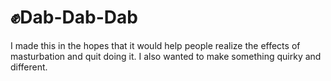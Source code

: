 # ✊Dab-Dab-Dab #
I made this in the hopes that it would help people realize the effects of masturbation and quit doing it. I also wanted to make something quirky and different.
